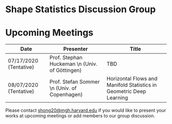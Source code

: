 # Shape Statistics Discussion Group

Upcoming Meetings
=================

| Date                   | Presenter                                      | Title                                                               |
|------------------------|------------------------------------------------|---------------------------------------------------------------------|
| 07/17/2020 (Tentative) | Prof. Stephan Huckeman \n (Univ. of Göttingen) | TBD                                                                 |
| 08/07/2020 (Tentative) | Prof. Stefan Sommer \n (Univ. of Copenhagen)   | Horizontal Flows and Manifold Statistics in Geometric Deep Learning |



Please contact shong20@mgh.harvard.edu if you would like to present your works at upcoming meetings or add members to our group discussion. 

